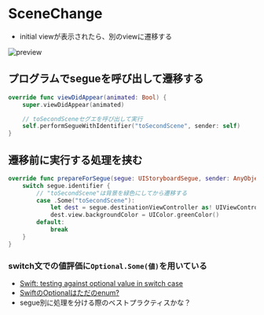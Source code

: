 # SceneChange

- initial viewが表示されたら、別のviewに遷移する


![preview](https://i.gyazo.com/bbc30436fcddccb317d2150b103b80bf.gif)

## プログラムでsegueを呼び出して遷移する

```swift
override func viewDidAppear(animated: Bool) {
    super.viewDidAppear(animated)

    // toSecondSceneセグエを呼び出して実行
    self.performSegueWithIdentifier("toSecondScene", sender: self)
}

```

## 遷移前に実行する処理を挟む

```swift
override func prepareForSegue(segue: UIStoryboardSegue, sender: AnyObject?) {
    switch segue.identifier {
        // "toSecondScene"は背景を緑色にしてから遷移する
        case .Some("toSecondScene"):
            let dest = segue.destinationViewController as! UIViewController
            dest.view.backgroundColor = UIColor.greenColor()
        default:
            break
    }
}
```

### switch文での値評価に`Optional.Some(値)`を用いている

- [Swift: testing against optional value in switch case](http://stackoverflow.com/questions/26941529/swift-testing-against-optional-value-in-switch-case)
- [SwiftのOptionalはただのenum?](http://qiita.com/koher/items/5dd6ce7427e7ecff4249)
- segue別に処理を分ける際のベストプラクティスかな？
